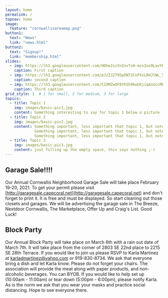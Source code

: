 ```yaml
---
layout: home
permalink: /
topnav: home
image:
  feature: "cornwallisareamap.png"
button1:
  text: "News"
  link: "news.html"
button2:
  text: "Signup!"
  link: "membership.html"
slides:
  - img: https://lh3.googleusercontent.com/HOhe2siVn2ovfsH-mzxIoo9LavYHPvyKFRhFSga2vh1V_MNto-NoFz02oXG5plITUAwmlQ9EqUdQ3cU7xq4MIubQJkPS9wGEGryQfy7JYM7lg8OXsoGzqswljUQs2vDKmynCb6ce23U=w2400
    caption: First caption
  - img: https://lh3.googleusercontent.com/pJzZJ279SpDN72CnFXzLRHJlWL_5fmlA0MC28UEPr-jHUbvKtH2zlpWyb5rstYA2woHhjDgB2OyvshqQl11OmpPPtCyi1NSxtGl26Vq5gQOSYbu3xgtMg7rN8Bi6de1siAiYLHb1fsw=w2400
    caption: second caption
  - img: https://lh3.googleusercontent.com/C2OMZwOF8YKSh9kwUXjiqAsUccMBQ-84WrrbtB5l9nrk79Vz3Ah9qCY6Kk67NOSv9iygqsln7QaMTfmyQEyLGCFxmR7d68n6cIY89hxXMbDxnyDcQW-MM725O4Ci4VE5SVHoYyMeUaU=w2400
    caption: Third caption
grid_style: 1  # 1 for small, 2 for medium, 3 for large
topics:
  - title: Topic 1
    img: images/basic-pic1.jpg
    content: Something interesting to say for topic 1 below a picture
  - title: Topic 2
    img: images/basic-pic2.jpg
    content: Something important, less important that topic 1, but noteworthy. Something important, less important that topic 1, but noteworthy.
             Something important, less important that topic 1, but noteworthy, Something important, less important that topic 1, but noteworthy
             Something important, less important that topic 1, but noteworthy Something important, less important that topic 1, but noteworthy
  - title: Topic 3
    img: images/basic-pic3.jpg
    content: just filling up the empty space, this says nothing ;-)
---
```


## Garage Sale!!!!

Our Annual Cornwallis Neighborhood Garage Sale will take place February 19-20, 2021.  To get your permit please visit [http://garagesale.capecoral.net](http://garagesale.capecoral.net) and don't forget to print it.  It is free and must be displayed.  So start cleaning out those closets and garages.  We will be advertising the garage sale in The Breeze, Nextdoor Cornwallis, The Marketplace, Offer Up and Craig's List.  Good Luck!

## Block Party

Our Annual Block Party will take place on March 6th with a rain out date of March 7th.  It will take place from the corner of 2803 SE 22nd place to 2215 SE 28th Terrace.  If you would like to join us please RSVP to Karla Martinez at  [karladmartinez@yahoo.com](mailto:karladmartinez@yahoo.com) or 919-830-8734.  We ask that everyone bring a dish and let Karla know.  Please do not forget your chairs.  The association will provide the meat along with paper products, and non-alcoholic beverages.  You can BYOB.  If you would like to help set up (10:00am - 11:00am) or tear down (5:00pm - 6:00pm), please notify Karla.  As is the norm we ask that you wear your masks and practice social distancing. Hope to see everyone there.
